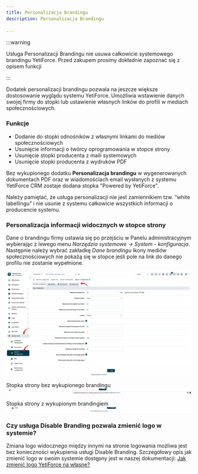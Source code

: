 ```yaml
---
title: Personalizacja Brandingu
description: Personalizacja Brandingu

---
```


:::warning

Usługa Personalizacji Brandingu nie usuwa całkowicie systemowego brandingu YetiForce.
Przed zakupem prosimy dokładnie zapoznać się z opisem funkcji

:::

Dodatek personalizacji brandingu pozwala na jeszcze większe dostosowanie wyglądu systemu YetiForce.
Umożliwia wstawienie danych swojej firmy do stopki lub ustawienie własnych linków do profili w mediach społecznościowych.

### Funkcje
* Dodanie do stopki odnośników z własnymi linkami do mediów społecznościowych
* Usunięcie informacji o twórcy oprogramowania w stopce strony
* Usunięcie stopki producenta z maili systemowych
* Usunięcie stopki producenta z wydruków PDF

Bez wykupionego dodatku **Personalizacja brandingu** w wygenerowanych dokumentach PDF oraz w wiadomościach email wysłanych z systemu YetiForce CRM zostaje dodana stopka "Powered by YetiForce".

Należy pamiętać, że usługa personalizacji nie jest zamiennikiem tzw. “white labellingu” i nie usunie z systemu całkowicie wszystkich informacji o producencie systemu.


### Personalizacja informacji widocznych w stopce strony
Dane o brandingu firmy ustawia się po przejściu w Panelu administracyjnym wybierając z lewego menu *Narzędzia systemowe → System - konfiguracja*. Następnie należy wybrać zakładkę *Dane brandingu*
Ikony mediów społecznościowych nie pokażą się w stopce jeśli pole na link do danego profilu nie zostanie wypełnione.

![branding-1](branding-1.jpg)

Stopka strony bez wykupionego brandingu
![branding-2](branding-2.jpg)

Stopka strony z wykupionym brandingiem
![branding-3](branding-3.jpg)
### Czy usługa Disable Branding pozwala zmienić logo w systemie?

Zmiana logo widocznego między innymi na stronie logowania możliwa jest bez konieczności wykupienia usługi Disable Branding. Szczegółowy opis jak zmienić logo w swoim systemie dostępny jest w naszej dokumentacji: [Jak zmienić logo YetiForce na własne?](https://doc.yetiforce.com/pl/administrator-guides/faq/how-to-change-logo/)
